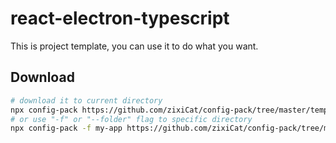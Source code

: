 # react-electron-typescript
This is project template, you can use it to do what you want.

## Download
```bash
# download it to current directory
npx config-pack https://github.com/zixiCat/config-pack/tree/master/template/react-electron-typescript
# or use "-f" or "--folder" flag to specific directory
npx config-pack -f my-app https://github.com/zixiCat/config-pack/tree/master/template/react-electron-typescript
```